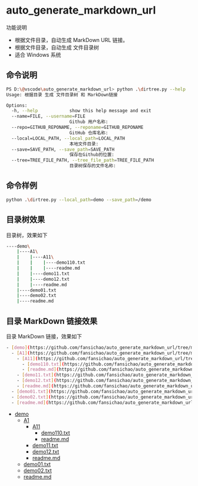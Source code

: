 # auto_generate_markdown_url 

功能说明

- 根据文件目录，自动生成 MarkDown URL 链接。
- 根据文件目录，自动生成 文件目录树
- 适合 Windows 系统

## 命令说明

```bash
PS D:\@vscode\auto_generate_markdown_url> python .\dirtree.py --help
Usage: 根据目录 生成 文件目录树 和 MarkDown链接

Options:
  -h, --help            show this help message and exit
  --name=FILE, --username=FILE
                        Github 用户名称:
  --repo=GITHUB_REPONAME, --reponame=GITHUB_REPONAME
                        GitHub 仓库名称:
  --local=LOCAL_PATH, --local_path=LOCAL_PATH
                        本地文件目录:
  --save=SAVE_PATH, --save_path=SAVE_PATH
                        保存在Github的位置:
  --tree=TREE_FILE_PATH, --tree_file_path=TREE_FILE_PATH
                        目录树保存的文件名称:
```

## 命令样例

```bash
python .\dirtree.py --local_path=demo --save_path=/demo
```

## 目录树效果

目录树，效果如下

```bash
----demo\
    |----A1\
    |    |----A11\
    |    |    |----demo110.txt
    |    |    |----readme.md
    |    |----demo11.txt
    |    |----demo12.txt
    |    |----readme.md
    |----demo01.txt
    |----demo02.txt
    |----readme.md
```

## 目录 MarkDown 链接效果

目录 MarkDown 链接，效果如下

```bash
- [demo](https://github.com/fansichao/auto_generate_markdown_url/tree/master/demo)
  - [A1](https://github.com/fansichao/auto_generate_markdown_url/tree/master/demo/A1)
    - [A11](https://github.com/fansichao/auto_generate_markdown_url/tree/master/demo/A11)
      - [demo110.txt](https://github.com/fansichao/auto_generate_markdown_url/blob/master/demo/A1/A11/demo110.txt)
      - [readme.md](https://github.com/fansichao/auto_generate_markdown_url/blob/master/demo/A1/A11/readme.md)
    - [demo11.txt](https://github.com/fansichao/auto_generate_markdown_url/blob/master/demo/A1/demo11.txt)
    - [demo12.txt](https://github.com/fansichao/auto_generate_markdown_url/blob/master/demo/A1/demo12.txt)
    - [readme.md](https://github.com/fansichao/auto_generate_markdown_url/blob/master/demo/A1/readme.md)
  - [demo01.txt](https://github.com/fansichao/auto_generate_markdown_url/blob/master/demo/demo01.txt)
  - [demo02.txt](https://github.com/fansichao/auto_generate_markdown_url/blob/master/demo/demo02.txt)
  - [readme.md](https://github.com/fansichao/auto_generate_markdown_url/blob/master/demo/readme.md)
``` 

- [demo](https://github.com/fansichao/auto_generate_markdown_url/tree/master/demo)
  - [A1](https://github.com/fansichao/auto_generate_markdown_url/tree/master/demo/A1)
    - [A11](https://github.com/fansichao/auto_generate_markdown_url/tree/master/demo/A11)
      - [demo110.txt](https://github.com/fansichao/auto_generate_markdown_url/blob/master/demo/A1/A11/demo110.txt)
      - [readme.md](https://github.com/fansichao/auto_generate_markdown_url/blob/master/demo/A1/A11/readme.md)
    - [demo11.txt](https://github.com/fansichao/auto_generate_markdown_url/blob/master/demo/A1/demo11.txt)
    - [demo12.txt](https://github.com/fansichao/auto_generate_markdown_url/blob/master/demo/A1/demo12.txt)
    - [readme.md](https://github.com/fansichao/auto_generate_markdown_url/blob/master/demo/A1/readme.md)
  - [demo01.txt](https://github.com/fansichao/auto_generate_markdown_url/blob/master/demo/demo01.txt)
  - [demo02.txt](https://github.com/fansichao/auto_generate_markdown_url/blob/master/demo/demo02.txt)
  - [readme.md](https://github.com/fansichao/auto_generate_markdown_url/blob/master/demo/readme.md)
